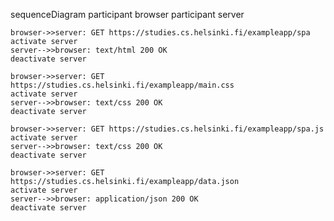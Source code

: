 sequenceDiagram
participant browser
participant server

    browser->>server: GET https://studies.cs.helsinki.fi/exampleapp/spa
    activate server
    server-->>browser: text/html 200 OK
    deactivate server

    browser->>server: GET https://studies.cs.helsinki.fi/exampleapp/main.css
    activate server
    server-->>browser: text/css 200 OK
    deactivate server

    browser->>server: GET https://studies.cs.helsinki.fi/exampleapp/spa.js
    activate server
    server-->>browser: text/css 200 OK
    deactivate server

    browser->>server: GET https://studies.cs.helsinki.fi/exampleapp/data.json
    activate server
    server-->>browser: application/json 200 OK
    deactivate server
